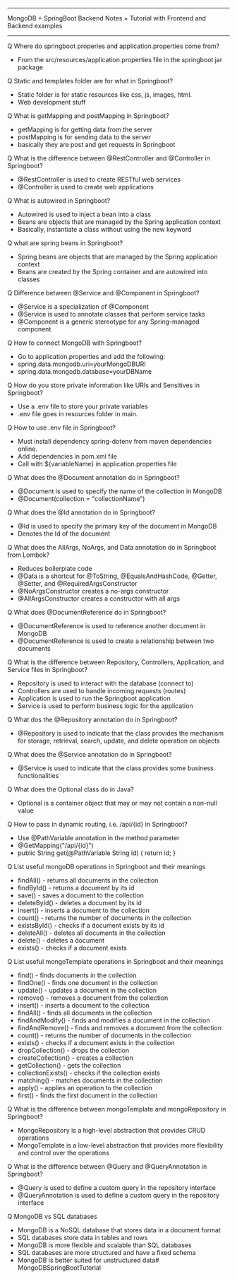 ---------------------------------
MongoDB + SpringBoot Backend Notes + Tutorial with Frontend and Backend examples

----------------------------------


Q Where do springboot properies and application.properties come from?
- From the src/resources/application.properties file in the springboot jar package

Q Static and templates folder are for what in Springboot?
- Static folder is for static resources like css, js, images, html.
- Web development stuff

Q What is getMapping and postMapping in Springboot?
- getMapping is for getting data from the server
- postMapping is for sending data to the server
- basically they are post and get requests in Springboot

Q What is the difference between @RestController and @Controller in Springboot?
- @RestController is used to create RESTful web services
- @Controller is used to create web applications

Q What is autowired in Springboot?
- Autowired is used to inject a bean into a class
- Beans are objects that are managed by the Spring application context
- Basically, instantiate a class without using the new keyword

Q what are spring beans in Springboot?
- Spring beans are objects that are managed by the Spring application context
- Beans are created by the Spring container and are autowired into classes


Q Difference between @Service and @Component in Springboot?
- @Service is a specialization of @Component
- @Service is used to annotate classes that perform service tasks
- @Component is a generic stereotype for any Spring-managed component

Q How to connect MongoDB with Springboot?
- Go to application.properties and add the following:
- spring.data.mongodb.uri=yourMongoDBURI
- spring.data.mongodb.database=yourDBName 

Q How do you store private information like URIs and Sensitives in Springboot?
- Use a .env file to store your private variables
- .env file goes in resources folder in main.

Q How to use .env file in Springboot?
- Must install dependency spring-dotenv from maven dependencies online.
- Add dependencies in pom.xml file
- Call with ${variableName} in application.properties file

Q What does the @Document annotation do in Springboot?
- @Document is used to specify the name of the collection in MongoDB
- @Document(collection = "collectionName")

Q What does the @Id annotation do in Springboot?
- @Id is used to specify the primary key of the document in MongoDB
- Denotes the Id of the document

Q What does the AllArgs, NoArgs, and Data annotation do in Springboot from Lombok?
- Reduces boilerplate code
- @Data is a shortcut for @ToString, @EqualsAndHashCode, @Getter, @Setter, and @RequiredArgsConstructor
- @NoArgsConstructor creates a no-args constructor
- @AllArgsConstructor creates a constructor with all args

Q What does @DocumentReference do in Springboot?
- @DocumentReference is used to reference another document in MongoDB
- @DocumentReference is used to create a relationship between two documents

Q What is the difference between Repository, Controllers, Application, and Service files in Springboot?
- Repository is used to interact with the database (connect to)
- Controllers are used to handle incoming requests (routes)
- Application is used to run the Springboot application
- Service is used to perform business logic for the application

Q What dos the @Repository annotation do in Springboot?
- @Repository is used to indicate that the class provides the mechanism for storage, retrieval, search, update, and delete operation on objects

Q What does the @Service annotation do in Springboot?
- @Service is used to indicate that the class provides some business functionalities

Q What does the Optional class do in Java?
- Optional is a container object that may or may not contain a non-null value

Q How to pass in dynamic routing, i.e. /api/{id} in Springboot?
- Use @PathVariable annotation in the method parameter
- @GetMapping("/api/{id}")
- public String get(@PathVariable String id) {
  return id;
}


Q List useful mongoDB operations in Springboot and their meanings
- findAll() - returns all documents in the collection
- findById() - returns a document by its id
- save() - saves a document to the collection
- deleteById() - deletes a document by its id
- insert() - inserts a document to the collection
- count() - returns the number of documents in the collection
- existsById() - checks if a document exists by its id
- deleteAll() - deletes all documents in the collection
- delete() - deletes a document
- exists() - checks if a document exists

Q List useful mongoTemplate operations in Springboot and their meanings
- find() - finds documents in the collection
- findOne() - finds one document in the collection
- update() - updates a document in the collection
- remove() - removes a document from the collection
- insert() - inserts a document to the collection
- findAll() - finds all documents in the collection
- findAndModify() - finds and modifies a document in the collection
- findAndRemove() - finds and removes a document from the collection
- count() - returns the number of documents in the collection
- exists() - checks if a document exists in the collection
- dropCollection() - drops the collection
- createCollection() - creates a collection
- getCollection() - gets the collection
- collectionExists() - checks if the collection exists
- matching() - matches documents in the collection
- apply() - applies an operation to the collection
- first() - finds the first document in the collection

Q What is the difference between mongoTemplate and mongoRepository in Springboot?
- MongoRepository is a high-level abstraction that provides CRUD operations
- MongoTemplate is a low-level abstraction that provides more flexibility and control over the operations

Q What is the difference between @Query and @QueryAnnotation in Springboot?
- @Query is used to define a custom query in the repository interface
- @QueryAnnotation is used to define a custom query in the repository interface

Q MongoDB vs SQL databases
- MongoDB is a NoSQL database that stores data in a document format
- SQL databases store data in tables and rows
- MongoDB is more flexible and scalable than SQL databases
- SQL databases are more structured and have a fixed schema
- MongoDB is better suited for unstructured data# MongoDBSpringBootTutorial
